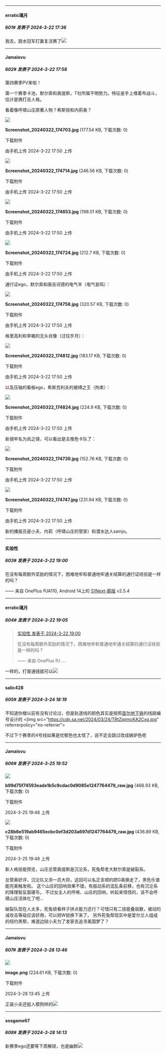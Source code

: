 ﻿
*****

####  erratic璃月  
##### 601#       发表于 2024-3-22 17:36

我去，跳水冠军打赢复活赛了<img src="https://static.saraba1st.com/image/smiley/face2017/067.png" referrerpolicy="no-referrer">


*****

####  Jamaisvu  
##### 602#       发表于 2024-3-22 17:58

第四赛季PV来啦！

第一个赛季卡池，默尔索和奥提斯，T社所属不明势力。特征是手上缠着布战斗，估计是俩打击人格。

看着像呼啸山庄原著人物？希斯锁和内莉奥？

<img src="https://img.saraba1st.com/forum/202403/22/175030zdh34tttn44thhxn.jpg" referrerpolicy="no-referrer">

<strong>Screenshot_20240322_174703.jpg</strong> (177.54 KB, 下载次数: 0)

下载附件

由手机上传
2024-3-22 17:50 上传

<img src="https://img.saraba1st.com/forum/202403/22/175030b6hivu6jhffdbcii.jpg" referrerpolicy="no-referrer">

<strong>Screenshot_20240322_174714.jpg</strong> (246.56 KB, 下载次数: 0)

下载附件

由手机上传
2024-3-22 17:50 上传

<img src="https://img.saraba1st.com/forum/202403/22/175030k32ncs79y9797p51.jpg" referrerpolicy="no-referrer">

<strong>Screenshot_20240322_174653.jpg</strong> (198.01 KB, 下载次数: 0)

下载附件

由手机上传
2024-3-22 17:50 上传

<img src="https://img.saraba1st.com/forum/202403/22/175031vuqocpwjqqzwqkv3.jpg" referrerpolicy="no-referrer">

<strong>Screenshot_20240322_174724.jpg</strong> (212.7 KB, 下载次数: 0)

下载附件

由手机上传
2024-3-22 17:50 上传

通行证ego，默尔索和唐吉诃德的电气羊（电气哀鸣）：

<img src="https://img.saraba1st.com/forum/202403/22/175032b4vlwrwolsvj1bgd.jpg" referrerpolicy="no-referrer">

<strong>Screenshot_20240322_174758.jpg</strong> (320.57 KB, 下载次数: 0)

下载附件

由手机上传
2024-3-22 17:50 上传

格里高利和李箱的无头肖像（过往岁月）：

<img src="https://img.saraba1st.com/forum/202403/22/175032h0ldwv1arnavw1mf.jpg" referrerpolicy="no-referrer">

<strong>Screenshot_20240322_174812.jpg</strong> (183.17 KB, 下载次数: 0)

下载附件

由手机上传
2024-3-22 17:50 上传

以及压轴的看板ego，希斯克利夫的被缚之王（拘束）：

<img src="https://img.saraba1st.com/forum/202403/22/175033crmoikk6kougu3c8.jpg" referrerpolicy="no-referrer">

<strong>Screenshot_20240322_174824.jpg</strong> (224.9 KB, 下载次数: 0)

下载附件

由手机上传
2024-3-22 17:50 上传

新镜牢名为岚之镜，可以看出是主推色卡队了：

<img src="https://img.saraba1st.com/forum/202403/22/175031q81yk55jl90014sy.jpg" referrerpolicy="no-referrer">

<strong>Screenshot_20240322_174739.jpg</strong> (152.76 KB, 下载次数: 0)

下载附件

由手机上传
2024-3-22 17:50 上传

<img src="https://img.saraba1st.com/forum/202403/22/175032wqatavd7mv88a857.jpg" referrerpolicy="no-referrer">

<strong>Screenshot_20240322_174747.jpg</strong> (231.94 KB, 下载次数: 0)

下载附件

由手机上传
2024-3-22 17:50 上传

新的播报员是小夫、内莉（呼啸山庄的管家）和潜水达人samjo。


*****

####  实验性  
##### 603#       发表于 2024-3-22 19:00

在没有每周额外奖励的情况下，困难地牢和普通地牢通关结算的通行证经验是一样的吗？

—— 来自 OnePlus PJA110, Android 14上的 [S1Next-鹅版](https://github.com/ykrank/S1-Next/releases) v2.5.4


*****

####  erratic璃月  
##### 604#       发表于 2024-3-22 19:05

<blockquote><a href="httphttps://bbs.saraba1st.com/2b/forum.php?mod=redirect&amp;goto=findpost&amp;pid=64340108&amp;ptid=2120922" target="_blank">实验性 发表于 2024-3-22 19:00</a>

在没有每周额外奖励的情况下，困难地牢和普通地牢通关结算的通行证经验是一样的吗？

—— 来自 OnePlus PJ ...</blockquote>
一样的，打普通镜就可以<img src="https://static.saraba1st.com/image/smiley/face2017/057.png" referrerpolicy="no-referrer">


*****

####  salic428  
##### 605#       发表于 2024-3-24 18:19

不知道你楼以前有没有讨论过，但是轨道线的颜色其实是按照[首尔地下铁](https://chinese.seoul.go.kr/%E5%9C%B0%E9%93%81%E7%BA%BF%E8%B7%AF%E5%9B%BE%E6%97%B6%E9%9A%9440%E5%B9%B4%E5%85%A8%E9%9D%A2%E6%94%B9%E7%89%88/)的线路编号设计的
<[img src="https://cdn.sa.net/2024/03/24/TRtZipjmcKA2Cxg.jpg" referrerpolicy="no-referrer">

不过下个赛季的4号线如果是忧郁色也太怪了，说不定会跳过改成嫉妒色呢


*****

####  Jamaisvu  
##### 606#       发表于 2024-3-25 19:52

<img src="https://img.saraba1st.com/forum/202403/25/194855qssqqaplqdlo4hiq.jpg" referrerpolicy="no-referrer">

<strong>b99d75f74593eade1b5c9cdac0d9085e1247764479_raw.jpg</strong> (468.93 KB, 下载次数: 0)

下载附件

2024-3-25 19:48 上传

<img src="https://img.saraba1st.com/forum/202403/25/194856kktr8r4g84qt8dt9.jpg" referrerpolicy="no-referrer">

<strong>c28b6e519ab9465ecbc0ef3d203a697d1247764479_raw.jpg</strong> (436.89 KB, 下载次数: 0)

下载附件

2024-3-25 19:48 上传

新人格技能预览，山庄总管奥提斯是沉沦系，死兔帮老大默尔索是破裂系。

总管奥好评，沉沦队又添一员大将，这回可以名正言顺的把G奥换走了，黑色乐谱能完美触发啦。
这个山庄的回响效果不错，有振动系的混乱条前移，也有沉沦系的降理智反面硬币。
不过女主人的呼唤、山庄的回响，听起来怪怪的，该不会呼啸山庄活体化了吧...

破裂队现在人太多，死兔锁看样子拼点能力还行？可惜只有二技能叠层数，被动的减攻击等级应该好用，可以把W锁换下来了。
另外死兔帮现实中是爱尔兰人组成的纽约黑帮，难道边狱小夫为了发家去追寻美国梦了？


*****

####  Jamaisvu  
##### 607#       发表于 2024-3-28 13:46

<img src="https://img.saraba1st.com/forum/202403/28/134554gcg2aqig3zaaccoq.png" referrerpolicy="no-referrer">

<strong>image.png</strong> (224.61 KB, 下载次数: 0)

下载附件

2024-3-28 13:45 上传

正装小夫还挺人模狗样的<img src="https://static.saraba1st.com/image/smiley/face2017/066.png" referrerpolicy="no-referrer">


*****

####  sosgame67  
##### 608#       发表于 2024-3-28 14:13

新赛季ego还要等下周解锁，也是幽默<img src="https://static.saraba1st.com/image/smiley/face2017/037.png" referrerpolicy="no-referrer">

